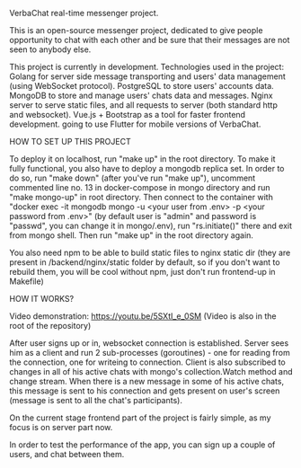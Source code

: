 VerbaChat real-time messenger project.

This is an open-source messenger project, dedicated to give people opportunity to chat with each other and be sure that their messages are not seen to anybody else.

This project is currently in development.
Technologies used in the project:
Golang for server side message transporting and users' data management (using WebSocket protocol).
PostgreSQL to store users' accounts data.
MongoDB to store and manage users' chats data and messages.
Nginx server to serve static files, and all requests to server (both standard http and websocket).
Vue.js + Bootstrap as a tool for faster frontend development.
going to use Flutter for mobile versions of VerbaChat.


HOW TO SET UP THIS PROJECT

To deploy it on localhost, run "make up" in the root directory. 
To make it fully functional, you also have to deploy a mongodb replica set. In order to do so, run "make down" (after you've run "make up"), uncomment commented line no. 13 in docker-compose in mongo directory and run "make mongo-up" in root directory. Then connect to the container with "docker exec -it mongodb mongo -u <your user from .env> -p <your password from .env>" (by default user is "admin" and password is "passwd", you can change it in mongo/.env), run "rs.initiate()" there and exit from mongo shell. Then run "make up" in the root directory again.

You also need npm to be able to build static files to nginx static dir (they are present in /backend/nginx/static folder by default, so if you don't want to rebuild them, you will be cool without npm, just don't run frontend-up in Makefile)

HOW IT WORKS?

Video demonstration: https://youtu.be/5SXtI_e_0SM
(Video is also in the root of the repository)

After user signs up or in, websocket connection is established. Server sees him as a client and run 2 sub-processes (goroutines) - one for reading from the connection, one for writeing to connection.
Client is also subscribed to changes in all of his active chats with mongo's collection.Watch method and change stream.
When there is a new message in some of his active chats, this message is sent to his connection and gets present on user's screen (message is sent to all the chat's participants).

On the current stage frontend part of the project is fairly simple, as my focus is on server part now.

In order to test the performance of the app, you can sign up a couple of users, and chat between them.  
